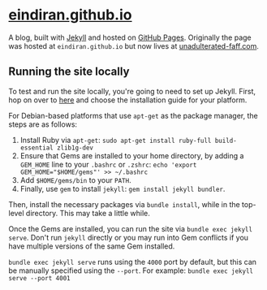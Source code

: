 # [eindiran.github.io](https://www.unadulterated-faff.com)
A blog, built with [Jekyll](https://jekyllrb.com) and hosted on [GitHub Pages](https://pages.github.com/). Originally the page was hosted at `eindiran.github.io` but now lives at [unadulterated-faff.com](https://www.unadulterated-faff.com).


## Running the site locally

To test and run the site locally, you're going to need to set up Jekyll. First, hop on over to [here](https://jekyllrb.com/docs/installation/) and choose the installation guide for your platform.

For Debian-based platforms that use `apt-get` as the package manager, the steps are as follows:

1. Install Ruby via `apt-get`: `sudo apt-get install ruby-full build-essential zlib1g-dev`
2. Ensure that Gems are installed to your home directory, by adding a `GEM_HOME` line to your `.bashrc` or `.zshrc`: `echo 'export GEM_HOME="$HOME/gems"' >> ~/.bashrc`
3. Add `$HOME/gems/bin` to your `PATH`.
4. Finally, use `gem` to install `jekyll`: `gem install jekyll bundler`.

Then, install the necessary packages via `bundle install`, while in the top-level directory. This may take a little while.

Once the Gems are installed, you can run the site via `bundle exec jekyll serve`. Don't run `jekyll` directly or you may run into Gem conflicts if you have multiple versions of the same Gem installed.

`bundle exec jekyll serve` runs using the `4000` port by default, but this can be manually specified using the `--port`. For example: `bundle exec jekyll serve --port 4001`
